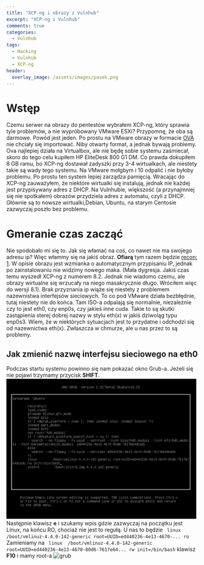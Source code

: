 ```yaml
---
title: "XCP-ng i obrazy z Vulnhub"
excerpt: "XCP-ng i Vulnhub"
comments: true
categories:
  - Vulnhub
tags:
  - Hacking
  - Vulnhub
  - XCP-ng
header:
  overlay_image: /assets/images/pasek.png
---
```

# Wstęp
Czemu serwer na obrazy do pentestów wybrałem XCP-ng, który sprawia tyle problemów, a nie wypróbowany VMware ESXi? Przypomnę, że oba są darmowe. Powód jest jeden. Po prostu na VMware obrazy w formacie [OVA](https://pl.wikipedia.org/wiki/Open_Virtualization_Format) nie chciały się importować. Niby otwarty format, a jednak bywają problemy. Ova najlepiej działa na Virtualbox, ale nie będę sobie systemu zaśmiecał, skoro do tego celu kupiłem HP EliteDesk 800 G1 DM. Co prawda dokupiłem 8 GB ramu, bo XCP-ng dostawał zadyszki przy 3-4 wirtualkach, ale niestety takie są wady tego systemu. Na VMware mołgbym i 10 odpalić i nie byłoby problemu. Po prostu ten system lepiej zarządza pamięcią. Wracając do XCP-ng zauważyłem, że niektóre wirtualki się instalują, jednak nie każdej jest przypisywany adres z DHCP. Na Vulnhubie, większość (a przynajmniej się nie spotkałem) obrazów przydziela adres z automatu, czyli z DHCP. Głównie są to nowsze wirtualki,Debian, Ubuntu, na starym Centosie zazwyczaj poszło bez problemu.

# Gmeranie czas zacząć
Nie spodobało mi się to. Jak się włamać na coś, co nawet nie ma swojego adresu ip? Więc włammy się na jakiś obraz. **Ofiarą** tym razem będzie [recon: 1](https://www.vulnhub.com/entry/recon-1,438/). W opisie obrazu jest wzmianka o automatycznym przypisaniu IP, jednak po zainstalowaniu nie widzimy nowego maka. (Mała dygresja. Jakiś czas temu wyszedł XCP-ng z numerem 8.2. Jednak nie wiadomo czemu, ale obrazy wirtualne się wrzucały na niego masakrycznie długo. Wróciłem więc do wersji 8.1). Brak przyznania ip wiąże się niestety z problemem nazewnistwa interfejsów sieciowych. To co pod VMware działa bezbłędnie, tutaj niestety nie do końca. Tam ISO-a odpalają się normalnie, niezależnie czy to jest eth0, czy enp0s, czy jakieś inne cuda. Takie to są skutki zastąpienia sterej dobrej nazwy w stylu eth(x) w jakiś dziwoląg typu enp0s3. Wiem, że w niektórych sytuacjach jest to przydatne i odchodzi się od nazewnictwa eth(x). Zwłaszcza w chmurze, ale u nas przez to są problemy. 

## Jak zmienić nazwę interfejsu sieciowego na eth0
Podczas startu systemu powinno się nam pokazać okno Grub-a. Jeżeli się nie pojawi trzymamy przycisk **SHIFT**. 
![grub](/assets/images/xcp-ng-i-vulnhub/01.png)
Następnie klawisz **e** i szukamy wpis gdzie zazwyczaj na początku jest Linux, na końcu RO, chociaż nie jest to regułą. U nas to będzie
``` linux  /boot/vmlinuz-4.4.0-142-generic root=UUID=ed440236-4e13-4670-... ro```
Zamieniamy na 
``` linux  /boot/vmlinuz-4.4.0-142-generic root=UUID=ed440236-4e13-4670-80d6-7617e64... rw init=/bin/bash```
klawisz **F10** i mamy root-a
![grub](/assets/images/xcp-ng-i-vulnhub/02.png)


